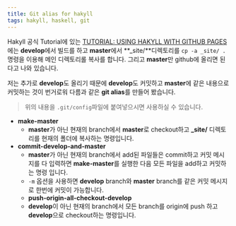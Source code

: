 ```yaml
---
title: Git alias for hakyll
tags: hakyll, haskell, git
---
```


Hakyll 공식 Tutorial에 있는 [TUTORIAL: USING HAKYLL WITH GITHUB PAGES](https://jaspervdj.be/hakyll/tutorials/github-pages-tutorial.html)에는 **develop**에서 빌드를 하고 **master**에서 **\_site/**디렉토리를 `cp -a _site/ .`명령을 이용해 메인 디렉토리롤 복사를 합니다. 그리고 **master**만 github에 올리면 된다고 나와 있습니다.

저는 추가로 **develop**도 올리기 때문에 **develop**도 커밋하고 **master**에 같은 내용으로 커밋하는 것이 번거로워 다름과 같은 **git alias**를 만들어 봤습니다.

<script src="https://gist.github.com/5pecia1/193901ef79b5f452e7e5cb8b7f92d0d8.js"></script>

> 위의 내용을 `.git/config`파일에 붙여넣으시면 사용하실 수 있습니다. 

* **make-master**
    * **master**가 아닌 현재의 branch에서 **master**로 checkout하고 **\_site/** 디렉토리를 현재의 폴더에 복사하는 명령입니다.
* **commit-develop-and-master**
    * **master**가 아닌 현재의 branch에서 add된 파일들은 commit하고 커밋 메시지를 다 입력하면 **make-master**를 실행한 다음 모든 파일을 add하고 커밋하는 명령 입니다.
    * `-m` 옵션을 사용하면 **develop** branch와 **master** branch를 같은 커밋 메시지로 한번에 커밋이 가능합니다.
    * **push-origin-all-checkout-develop**
    * **develop**이 아닌 현재의 branch에서 모든 branch를 origin에 push 하고 **develop**으로 checkout하는 명령입니다.
